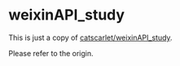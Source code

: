 # weixinAPI_study
This is just a copy of [catscarlet/weixinAPI_study](https://github.com/catscarlet/weixinAPI_study).

Please refer to the origin.
